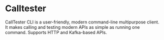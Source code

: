 # Calltester

CallTester CLI is a user-friendly, modern command-line multipurpose client. It makes calling and testing modern APIs as simple as running one command.
Supports HTTP and Kafka-based APIs.

